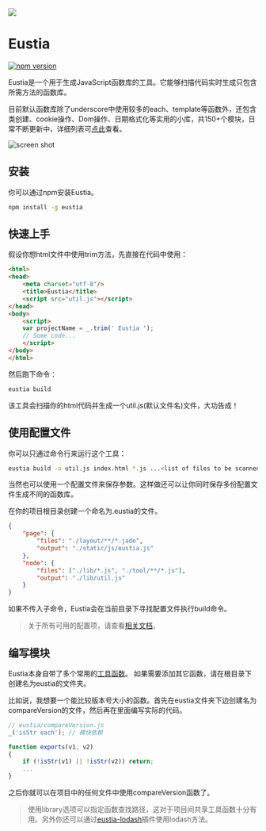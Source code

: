 <a href="http://liriliri.github.io/eustia/" target="_blank">
    <img src="http://7xn2zy.com1.z0.glb.clouddn.com/github_eustia.jpg">
</a>

# Eustia

[![npm version](https://badge.fury.io/js/eustia.svg)](https://badge.fury.io/js/eustia)

Eustia是一个用于生成JavaScript函数库的工具。它能够扫描代码实时生成只包含所需方法的函数库。

目前默认函数库除了underscore中使用较多的each、template等函数外，还包含类创建、cookie操作、Dom操作、日期格式化等实用的小库，共150+个模块，日常不断更新中，详细列表可[点此](http://liriliri.github.io/eustia/module.html)查看。

![screen shot](http://7xn2zy.com1.z0.glb.clouddn.com/eustia_screenshot.gif)

## 安装

你可以通过npm安装Eustia。

```bash
npm install -g eustia
```

## 快速上手

假设你想html文件中使用trim方法，先直接在代码中使用：

```html
<html>
<head>
    <meta charset="utf-8"/>
    <title>Eustia</title>
    <script src="util.js"></script>
</head>
<body>
    <script>
    var projectName = _.trim(' Eustia ');
    // Some code...
    </script>
</body>
</html>
```

然后跑下命令：

```bash
eustia build
```

该工具会扫描你的html代码并生成一个util.js(默认文件名)文件，大功告成！

## 使用配置文件

你可以只通过命令行来运行这个工具：

```bash
eustia build -o util.js index.html *.js ...<list of files to be scanned>
```

当然也可以使用一个配置文件来保存参数。这样做还可以让你同时保存多份配置文件生成不同的函数库。

在你的项目根目录创建一个命名为.eustia的文件。

```json
{
    "page": {
        "files": "./layout/**/*.jade",
        "output": "./static/js/eustia.js"
    },
    "node": {
        "files": ["./lib/*.js", "./tool/**/*.js"],
        "output": "./lib/util.js"
    }
}
```

如果不传入子命令，Eustia会在当前目录下寻找配置文件执行build命令。

> 关于所有可用的配置项，请查看[相关文档](http://liriliri.github.io/eustia/docs.html#commands)。

## 编写模块

Eustia本身自带了多个常用的[工具函数](http://liriliri.github.io/eustia/module.html)。
如果需要添加其它函数，请在根目录下创建名为eustia的文件夹。

比如说，我想要一个能比较版本号大小的函数。首先在eustia文件夹下边创建名为compareVersion的文件，然后再在里面编写实际的代码。

```javascript
// eustia/compareVersion.js
_('isStr each'); // 模块依赖

function exports(v1, v2)
{
    if (!isStr(v1) || !isStr(v2)) return;
    ...
}
```

之后你就可以在项目中的任何文件中使用compareVersion函数了。

> 使用library选项可以指定函数查找路径，这对于项目间共享工具函数十分有用。另外你还可以通过[eustia-lodash](https://github.com/liriliri/eustia-lodash)插件使用lodash方法。


